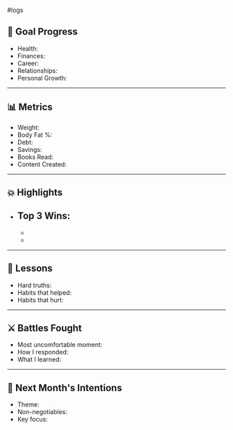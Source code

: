 #logs
## 🎯 Goal Progress

- Health:
- Finances:
- Career:
- Relationships:
- Personal Growth:

---
## 📊 Metrics

- Weight:
- Body Fat %:
- Debt:
- Savings:
- Books Read:
- Content Created:

---
## 💥 Highlights

- Top 3 Wins:
  - 
  - 
  - 

---
## 🧠 Lessons

- Hard truths:
- Habits that helped:
- Habits that hurt:

---
## ⚔️ Battles Fought

- Most uncomfortable moment:
- How I responded:
- What I learned:

---
## 🧭 Next Month's Intentions

- Theme:
- Non-negotiables:
- Key focus: